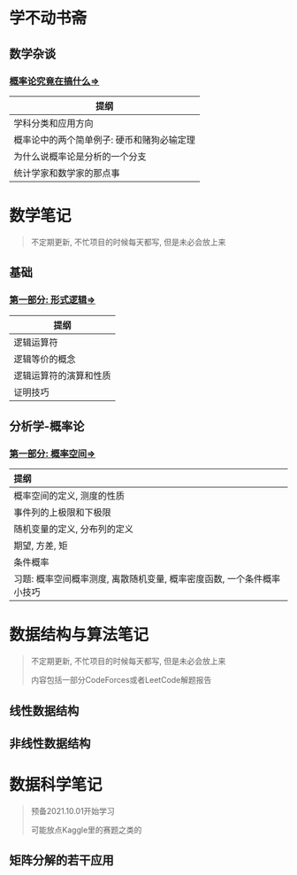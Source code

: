 # 学不动书斋

## 数学杂谈

### <a href='./学不动书斋-数学杂谈-概率论究竟在搞什么.html'>概率论究竟在搞什么$\Rightarrow$​​</a>

| 提纲                                       |
| ------------------------------------------ |
| 学科分类和应用方向                         |
| 概率论中的两个简单例子: 硬币和赌狗必输定理 |
| 为什么说概率论是分析的一个分支             |
| 统计学家和数学家的那点事                   |

# 数学笔记

> 不定期更新, 不忙项目的时候每天都写, 但是未必会放上来

## 基础

### <a href='./逻辑-一阶逻辑FOL-基本概念.html'>第一部分: 形式逻辑$\Rightarrow$​</a>

| 提纲                   |
| ---------------------- |
| 逻辑运算符             |
| 逻辑等价的概念         |
| 逻辑运算符的演算和性质 |
| 证明技巧               |

## 分析学-概率论

### <a href='./分析-概率-概率空间.html'>第一部分: 概率空间$\Rightarrow$</a>

| 提纲                                                         |
| :----------------------------------------------------------- |
| 概率空间的定义, 测度的性质                                   |
| 事件列的上极限和下极限                                       |
| 随机变量的定义, 分布列的定义                                 |
| 期望, 方差, 矩                                               |
| 条件概率                                                     |
| 习题: 概率空间概率测度, 离散随机变量, 概率密度函数, 一个条件概率小技巧 |



# 数据结构与算法笔记

> 不定期更新, 不忙项目的时候每天都写, 但是未必会放上来
>
> 内容包括一部分CodeForces或者LeetCode解题报告

## 线性数据结构



## 非线性数据结构





# 数据科学笔记

> 预备2021.10.01开始学习
>
> 可能放点Kaggle里的赛题之类的

## 矩阵分解的若干应用

## 
